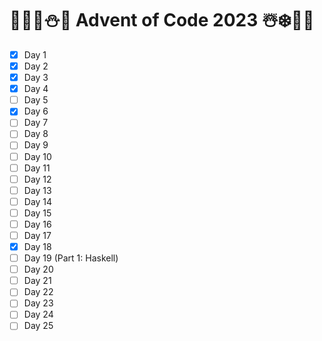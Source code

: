 # 🦌🎅🏻⛄🎁 Advent of Code 2023 ☃️❄️🤶🎄
- [x] Day 1
- [x] Day 2
- [x] Day 3
- [x] Day 4
- [ ] Day 5
- [x] Day 6
- [ ] Day 7
- [ ] Day 8
- [ ] Day 9
- [ ] Day 10
- [ ] Day 11
- [ ] Day 12
- [ ] Day 13
- [ ] Day 14
- [ ] Day 15
- [ ] Day 16
- [ ] Day 17
- [x] Day 18
- [ ] Day 19 (Part 1: Haskell)
- [ ] Day 20
- [ ] Day 21
- [ ] Day 22
- [ ] Day 23
- [ ] Day 24
- [ ] Day 25